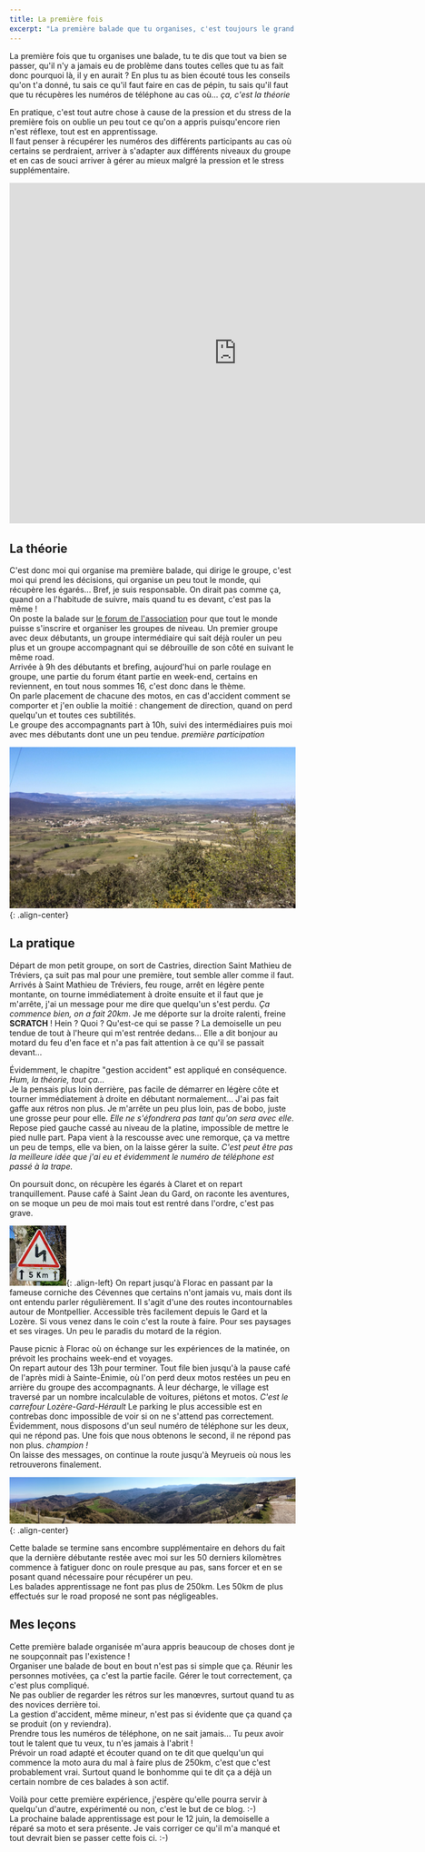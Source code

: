 ```yaml
---
title: La première fois
excerpt: "La première balade que tu organises, c'est toujours le grand n'importe quoi. Même quand tu as bien écouté toutes les recommandations !"
---
```


La première fois que tu organises une balade, tu te dis que tout va bien se passer,
qu'il n'y a jamais eu de problème dans toutes celles que tu as fait donc pourquoi là, il y en aurait ?
En plus tu as bien écouté tous les conseils qu'on t'a donné, tu sais ce qu'il faut faire en cas de pépin,
tu sais qu'il faut que tu récupères les numéros de téléphone au cas où… *ça, c'est la théorie*

En pratique, c'est tout autre chose à cause de la pression et du stress de la première fois on oublie
un peu tout ce qu'on a appris puisqu'encore rien n'est réflexe, tout est en apprentissage.<br />
Il faut penser à récupérer les numéros des différents participants au cas où certains se perdraient,
arriver à s'adapter aux différents niveaux du groupe et en cas de souci arriver à gérer au mieux
malgré la pression et le stress supplémentaire.

<iframe src="https://www.google.com/maps/embed?pb=!1m70!1m12!1m3!1d367266.5935909368!2d3.402747280909326!3d44.01580932525157!2m3!1f0!2f0!3f0!3m2!1i1024!2i768!4f13.1!4m55!3e0!4m5!1s0x12b6a169afacc94b%3A0x4078821166acdb0!2sBaillargues!3m2!1d43.660593!2d4.013409!4m5!1s0x12b403abc83bb75d%3A0x4078821166abde0!2sSaint-Mathieu-de-Tr%C3%A9viers!3m2!1d43.7731223!2d3.8757118999999998!4m5!1s0x12b40c2e29a0bf59%3A0x52af1df67bf29448!2sSaint-Hippolyte-du-Fort!3m2!1d43.965294!2d3.85771!4m5!1s0x12b4718941d5a91d%3A0x4078821166b3800!2sSaint-Jean-du-Gard!3m2!1d44.10525!2d3.885144!4m5!1s0x12b382b8c828b703%3A0x448457c791636700!2sFlorac!3m2!1d44.324014!2d3.593714!4m5!1s0x12b30ac8176f4edd%3A0x4580ec68783f2de0!2sSainte-%C3%89nimie!3m2!1d44.366298!2d3.410475!4m5!1s0x12b3970be4c9bbf1%3A0x40788211669a280!2sMeyrueis!3m2!1d44.180862999999995!2d3.43001!4m5!1s0x12b3f24356561e67%3A0x1552eb63d963505e!2sLe+Vigan!3m2!1d43.992926999999995!2d3.606322!4m5!1s0x12b6a169afacc94b%3A0x4078821166acdb0!2sBaillargues!3m2!1d43.660593!2d4.013409!5e0!3m2!1sfr!2sfr!4v1465032481978" width="800" height="600" frameborder="0" style="border:0" allowfullscreen></iframe>

## La théorie

C'est donc moi qui organise ma première balade, qui dirige le groupe, c'est moi qui prend
les décisions, qui organise un peu tout le monde, qui récupère les égarés…
Bref, je suis responsable. On dirait pas comme ça, quand on a l'habitude de suivre, mais quand tu es devant,
c'est pas la même !<br />
On poste la balade sur [le forum de l'association](http://www.evasionmoto34.com) pour que
tout le monde puisse s'inscrire et organiser les groupes de niveau.
Un premier groupe avec deux débutants, un groupe intermédiaire qui sait déjà rouler un peu plus
et un groupe accompagnant qui se débrouille de son côté en suivant le même road.<br />
Arrivée à 9h des débutants et brefing, aujourd'hui on parle roulage en groupe,
une partie du forum étant partie en week-end, certains en reviennent, en tout nous sommes 16,
c'est donc dans le thème.<br />
On parle placement de chacune des motos, en cas d'accident comment se comporter
et j'en oublie la moitié : changement de direction, quand on perd quelqu'un
et toutes ces subtilités.<br />
Le groupe des accompagnants part à 10h, suivi des intermédiaires puis moi avec mes débutants
dont une un peu tendue. *première participation*

[![Saint Hippolyte du Fort](/assets/images/posts/2016-05-16/saint-hippolyte.jpg)](/assets/images/posts/2016-05-16/saint-hippolyte.jpg){: .align-center}

## La pratique

Départ de mon petit groupe, on sort de Castries, direction Saint Mathieu de Tréviers, ça suit pas mal
pour une première, tout semble aller comme il faut.<br />
Arrivés à Saint Mathieu de Tréviers, feu rouge, arrêt en légère pente montante,
on tourne immédiatement à droite ensuite et il faut que je m'arrête, j'ai un message pour me dire
que quelqu'un s'est perdu. *Ça commence bien, on a fait 20km*. Je me déporte sur la droite
ralenti, freine **SCRATCH** ! Hein ? Quoi ? Qu'est-ce qui se passe ? La demoiselle un peu tendue
de tout à l'heure qui m'est rentrée dedans… Elle a dit bonjour au motard du feu d'en face et n'a pas
fait attention à ce qu'il se passait devant…

Évidemment, le chapitre "gestion accident" est appliqué en conséquence. *Hum, la théorie, tout ça…*<br />
Je la pensais plus loin derrière, pas facile de démarrer en légère côte et tourner immédiatement à droite
en débutant normalement… J'ai pas fait gaffe aux rétros non plus. Je m'arrête un peu plus loin, pas de bobo,
juste une grosse peur pour elle. *Elle ne s'éfondrera pas tant qu'on sera avec elle*. Repose pied gauche
cassé au niveau de la platine, impossible de mettre le pied nulle part. Papa vient à la rescousse avec une remorque,
ça va mettre un peu de temps, elle va bien, on la laisse gérer la suite. *C'est peut
être pas la meilleure idée que j'ai eu et évidemment le numéro de téléphone est passé à la trape.*

On poursuit donc, on récupère les égarés à Claret et on repart tranquillement.
Pause café à Saint Jean du Gard, on raconte les aventures, on se moque un peu de moi
mais tout est rentré dans l'ordre, c'est pas grave.

![Virages](/assets/images/posts/2016-05-16/saint-jean-du-gard.jpg){: .align-left}
On repart jusqu'à Florac en passant par la fameuse corniche des Cévennes que certains
n'ont jamais vu, mais dont ils ont entendu parler régulièrement.
Il s'agit d'une des routes incontournables autour de Montpellier.
Accessible très facilement depuis le Gard et la Lozère. Si vous venez dans le coin
c'est la route à faire. Pour ses paysages et ses virages. Un peu le paradis du motard de la région.

Pause picnic à Florac où on échange sur les expériences de la matinée,
on prévoit les prochains week-end et voyages.<br />
On repart autour des 13h pour terminer. Tout file bien jusqu'à la pause café de
l'après midi à Sainte-Énimie, où l'on perd deux motos restées un peu en arrière
du groupe des accompagnants. À leur décharge, le village est traversé par un nombre incalculable
de voitures, piétons et motos. *C'est le carrefour Lozère-Gard-Hérault* Le parking le plus accessible
est en contrebas donc impossible de voir si on ne s'attend pas correctement.<br />
Évidemment, nous disposons d'un seul numéro de téléphone sur les deux, qui ne répond pas.
Une fois que nous obtenons le second, il ne répond pas non plus. *champion !*<br />
On laisse des messages, on continue la route jusqu'à Meyrueis où nous les retrouverons finalement.

[![La corniche](/assets/images/posts/2016-05-16/la-corniche.jpg)](/assets/images/posts/2016-05-16/la-corniche.jpg){: .align-center}

Cette balade se termine sans encombre supplémentaire en dehors du fait que la dernière débutante
restée avec moi sur les 50 derniers kilomètres commence à fatiguer donc on
roule presque au pas, sans forcer et en se posant quand nécessaire pour récupérer un peu.<br />
Les balades apprentissage ne font pas plus de 250km. Les 50km de plus effectués sur le road proposé
ne sont pas négligeables.

## Mes leçons

Cette première balade organisée m'aura appris beaucoup de choses dont je ne soupçonnait pas l'existence !<br />
Organiser une balade de bout en bout n'est pas si simple que ça. Réunir les personnes motivées, ça c'est la partie
facile. Gérer le tout correctement, ça c'est plus compliqué.<br />
Ne pas oublier de regarder les rétros sur les manœvres, surtout quand tu as des novices derrière toi.<br />
La gestion d'accident, même mineur, n'est pas si évidente que ça quand ça se produit (on y reviendra).<br />
Prendre tous les numéros de téléphone, on ne sait jamais… Tu peux avoir tout le talent que tu veux, tu n'es jamais à l'abrit !<br />
Prévoir un road adapté et écouter quand on te dit que quelqu'un qui commence la moto aura du mal à faire plus de 250km,
c'est que c'est probablement vrai. Surtout quand le bonhomme qui te dit ça a déjà un certain nombre de ces balades à son actif.

Voilà pour cette première expérience, j'espère qu'elle pourra servir
à quelqu'un d'autre, expérimenté ou non, c'est le but de ce blog. :-)<br />
La prochaine balade apprentissage est pour le 12 juin, la demoiselle a réparé sa
moto et sera présente. Je vais corriger ce qu'il m'a manqué et tout devrait bien se passer
cette fois ci. :-)
